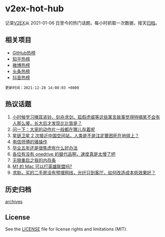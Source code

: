 # v2ex-hot-hub

 记录[V2EX](https://www.v2ex.com/)从 2021-01-06 日至今的热门话题。每小时抓取一次数据，按天[归档](archives)。
 
 ## 相关项目

- [GitHub热榜](https://github.com/lonnyzhang423/github-hot-hub)
- [知乎热榜](https://github.com/lonnyzhang423/zhihu-hot-hub)
- [微博热榜](https://github.com/lonnyzhang423/weibo-hot-hub)
- [头条热榜](https://github.com/lonnyzhang423/toutiao-hot-hub)
- [抖音热榜](https://github.com/lonnyzhang423/douyin-hot-hub)


 `更新时间：2021-12-28 14:08:03 +0800`

## 热议话题

1. [小时候学习掩耳盗铃、刻舟求剑、狐假虎威等这些寓言故事觉得特搞笑不会有人那么傻，长大后才发现比比皆是？](https://www.v2ex.com/t/824769)
1. [问一下：大家的动作片一般都在哪儿存着呢](https://www.v2ex.com/t/824823)
1. [星链卫星 2 次接近中国空间站，人类是不是注定要困死在地球上？](https://www.v2ex.com/t/824809)
1. [电信师傅的骚操作](https://www.v2ex.com/t/824768)
1. [毕业五年还是很焦虑有什么好办法](https://www.v2ex.com/t/824812)
1. [各位有没有 onedrive 的替代品啊，速度真是太慢了吧](https://www.v2ex.com/t/824721)
1. [无限重启之我的内存条](https://www.v2ex.com/t/824774)
1. [M1 的 Mac 可以打英雄联盟吗?](https://www.v2ex.com/t/824689)
1. [求助，买的二手房没有预埋网线，光纤只到客厅，如何改造成本低效果好？](https://www.v2ex.com/t/824790)

## 历史归档

[archives](archives)

## License

See the [LICENSE](LICENSE) file for license rights and limitations (MIT).
